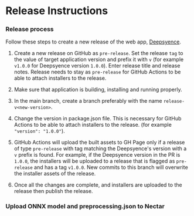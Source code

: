 # Release Instructions

### Release process

Follow these steps to create a new release of the web app, [Deepsyence](https://github.com/iishiishii/deepsyence).

1. Create a new release on GitHub as `pre-release`. Set the release `tag` to the value of target application version and prefix it with `v` (for example `v1.0.0` for Deepsyence version `1.0.0`). Enter release title and release notes. Release needs to stay as `pre-release` for GitHub Actions to be able to attach installers to the release.

2. Make sure that application is building, installing and running properly.

3. In the main branch, create a branch preferably with the name `release-v<new-version>`.

4. Change the version in package.json file. This is necessary for GitHub Actions to be able to attach installers to the release. (for example `"version": "1.0.0"`).

5. GitHub Actions will upload the built assets to GH Page only if a release of type `pre-release` with tag matching the Deepsyence's version with a `v` prefix is found. For example, if the Deepsyence version in the PR is `1.0.0`, the installers will be uploaded to a release that is flagged as `pre-release` and has a tag `v1.0.0`. New commits to this branch will overwrite the installer assets of the release.

6. Once all the changes are complete, and installers are uploaded to the release then publish the release.

### Upload ONNX model and preprocessing.json to Nectar
